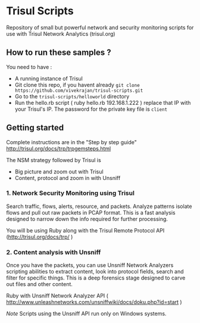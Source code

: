 Trisul Scripts
==============


Repository of small but powerful network and security monitoring scripts for use with Trisul Network Analytics (trisul.org) 



How to run these samples ?
-------------------------

You need to have :

- A running instance of Trisul 
- Git clone this repo, if you havent already `git clone https://github.com/vivekrajan/trisul-scripts.git ` 
- Go to the `trisul-scripts/helloworld` directory
- Run the hello.rb script ( ruby hello.rb 192.168.1.222 ) replace that IP with your Trisul's IP. The password for the private key file is `client` 

## Getting started
Complete instructions are in the "Step by step guide" http://trisul.org/docs/trp/trpgemsteps.html


The NSM strategy followed by Trisul is 
* Big picture and zoom out with Trisul 
* Content, protocol and zoom in  with Unsniff

### 1. Network Security Monitoring using Trisul 

Search traffic, flows, alerts, resource, and packets. Analyze patterns 
isolate flows and pull out raw packets in PCAP format. This is a fast
analysis designed to narrow down the info required for further processing.

You will be using Ruby along with the Trisul Remote Protocol API (http://trisul.org/docs/trp/ ) 

### 2. Content analysis with Unsniff

Once you have the packets, you can use Unsniff Network Analyzers scripting
abilities to extract content, look into protocol fields, search and filter for 
specific things. This is a deep forensics stage designed to carve out
files and other content. 


Ruby with Unsniff Network Analyzer API ( http://www.unleashnetworks.com/unsniffwiki/docs/doku.php?id=start ) 

*Note* Scripts using the Unsniff API run only on Windows systems.

